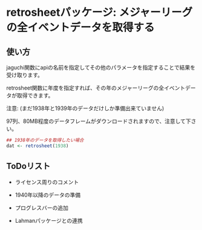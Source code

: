 retrosheetパッケージ: メジャーリーグの全イベントデータを取得する
===============

## 使い方

jaguchi関数にapiの名前を指定してその他のパラメータを指定することで結果を受け取ります。

retrosheet関数に年度を指定すれば、その年のメジャーリーグの全イベントデータが取得できます。

注意: (まだ1938年と1939年のデータだけしか準備出来ていません)

97列、80MB程度のデータフレームがダウンロードされますので、注意して下さい。

```r
## 1938年のデータを取得したい場合
dat <- retrosheet(1938)
```````

## ToDoリスト

* ライセンス周りのコメント

* 1940年以降のデータの準備

* プログレスバーの追加

* Lahmanパッケージとの連携
